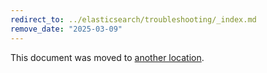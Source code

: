 ```yaml
---
redirect_to: ../elasticsearch/troubleshooting/_index.md
remove_date: "2025-03-09"
---
```


<!-- markdownlint-disable -->
<!-- vale off -->

This document was moved to [another location](../elasticsearch/troubleshooting/_index.md).

<!-- This redirect file can be deleted after <2025-03-09>. -->
<!-- Redirects that point to other docs in the same project expire in three months. -->
<!-- Redirects that point to docs in a different project or site (for example, link is not relative and starts with `https:`) expire in one year. -->
<!-- Before deletion, see: https://docs.gitlab.com/ee/development/documentation/redirects.html -->
